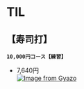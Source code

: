 # TIL  

## 【寿司打】  
**`10,000円コース【練習】`**
- 7,640円  
[![Image from Gyazo](https://i.gyazo.com/7a950562f30dd0e938b100d8e48176c7.png)](https://gyazo.com/7a950562f30dd0e938b100d8e48176c7)
